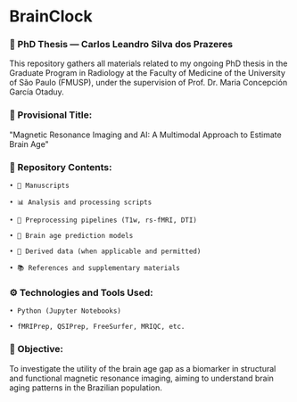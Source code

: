 # BrainClock

### 🧠 PhD Thesis — Carlos Leandro Silva dos Prazeres

This repository gathers all materials related to my ongoing PhD thesis in the Graduate Program in Radiology at the Faculty of Medicine of the University of São Paulo (FMUSP), under the supervision of Prof. Dr. Maria Concepción García Otaduy.

### 📌 Provisional Title:

"Magnetic Resonance Imaging and AI: A Multimodal Approach to Estimate Brain Age"

### 📁 Repository Contents:

    • 📄 Manuscripts
    
    • 📊 Analysis and processing scripts
    
    • 🧪 Preprocessing pipelines (T1w, rs-fMRI, DTI)
    
    • 🧠 Brain age prediction models
    
    • 📂 Derived data (when applicable and permitted)
    
    • 📚 References and supplementary materials
    
### ⚙️ Technologies and Tools Used:

    • Python (Jupyter Notebooks)
    
    • fMRIPrep, QSIPrep, FreeSurfer, MRIQC, etc.
    
### 🧪 Objective:

To investigate the utility of the brain age gap as a biomarker in structural and functional magnetic resonance imaging, aiming to understand brain aging patterns in the Brazilian population.
